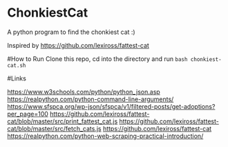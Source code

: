 # ChonkiestCat
A python program to find the chonkiest cat :)

Inspired by https://github.com/lexiross/fattest-cat


#How to Run
Clone this repo, cd into the directory and run `bash chonkiest-cat.sh`


#Links

https://www.w3schools.com/python/python_json.asp
https://realpython.com/python-command-line-arguments/
https://www.sfspca.org/wp-json/sfspca/v1/filtered-posts/get-adoptions?per_page=100
https://github.com/lexiross/fattest-cat/blob/master/src/print_fattest_cat.js
https://github.com/lexiross/fattest-cat/blob/master/src/fetch_cats.js
https://github.com/lexiross/fattest-cat
https://realpython.com/python-web-scraping-practical-introduction/
